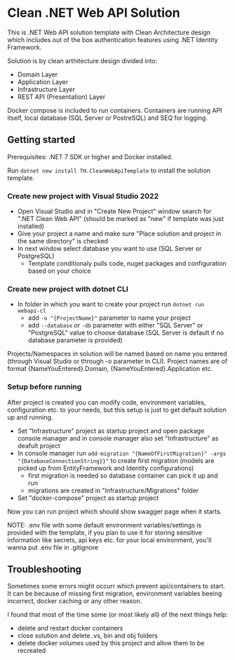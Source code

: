 # Clean .NET Web API Solution

This is .NET Web API solution template with Clean Architecture design which includes out of the box authentication features using .NET Identity Framework.

Solution is by clean arthitecture design divided into:


* Domain Layer
* Application Layer
* Infrastructure Layer
* REST API (Presentation) Layer

Docker compose is included to run containers. Containers are running API itself, local database (SQL Server or PostreSQL) and SEQ for logging.

## Getting started


Prerequisites: .NET 7 SDK or higher and Docker installed.

Run `dotnet new install TH.CleanWebApiTemplate` to install the solution template.

### Create new project with Visual Studio 2022


* Open Visual Studio and in "Create New Project" window search for ".NET Clean Web API" (should be marked as "new" if template was just installed)
* Give your project a name and make sure "Place solution and project in the same directory" is checked
* In next window select database you want to use (SQL Server or PostgreSQL)
    - Template conditionaly pulls code, nuget packages and configuration based on your choice

### Create new project with dotnet CLI


* In folder in which you want to create your project run `dotnet run webapi-cl`
    - add `-o "{ProjectName}"` parameter to name your project
    - add `--database` or `-db` parameter with either "SQL Server" or "PostgreSQL" value to choose database (SQL Server is default if no database parameter is provided)


Projects/Namespaces in solution will be named based on name you entered (through Visual Studio or through -o parameter in CLI). Project names are of format {NameYouEntered}.Domain, {NameYouEntered}.Application etc.

### Setup before running
After project is created you can modify code, environment variables, configuration etc. to your needs, but this setup is just to get default solution up and running.


* Set "Infrastructure" project as startup project and open package console manager and in console manager also set "Infrastructure" as deafult project
* In console manager run `add-migration "{NameOfFirstMigration}" -args "{DatabaseConnectionString}}"` to create first migration (models are picked up from EntityFramework and Identity configurations)
    - first migration is needed so database container can pick it up and run
    - migrations are created in "Infrastructure/Migrations" folder
* Set "docker-compose" project as startup project

Now you can run project which should show swagger page when it starts.


NOTE: .env file with some default environment variables/settings is provided with the template, if you plan to use it for storing sensitive information like secrets, api keys etc. for your local environment, you'll wanna put .env file in .gitignore

## Troubleshooting


Sometimes some errors might occurr which prevent api/containers to start. It can be because of missing first migration, environment variables beeing incorrect, docker caching or any other reason.

I found that most of the time some (or most likely all) of the next things help:
* delete and restart docker containers
* close solution and delete .vs, bin and obj folders
* delete docker volumes used by this project and allow them to be recreated